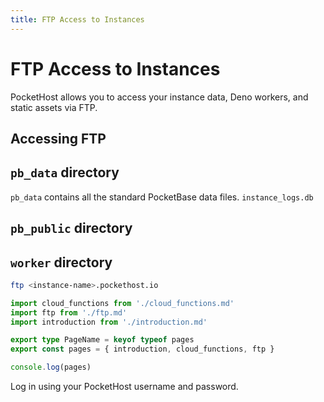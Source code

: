 ```yaml
---
title: FTP Access to Instances
---
```


# FTP Access to Instances

PocketHost allows you to access your instance data, Deno workers, and static assets via FTP.

## Accessing FTP

## `pb_data` directory

`pb_data` contains all the standard PocketBase data files. `instance_logs.db`

## `pb_public` directory

## `worker` directory

```bash
ftp <instance-name>.pockethost.io
```

```ts
import cloud_functions from './cloud_functions.md'
import ftp from './ftp.md'
import introduction from './introduction.md'

export type PageName = keyof typeof pages
export const pages = { introduction, cloud_functions, ftp }

console.log(pages)
```

Log in using your PocketHost username and password.
